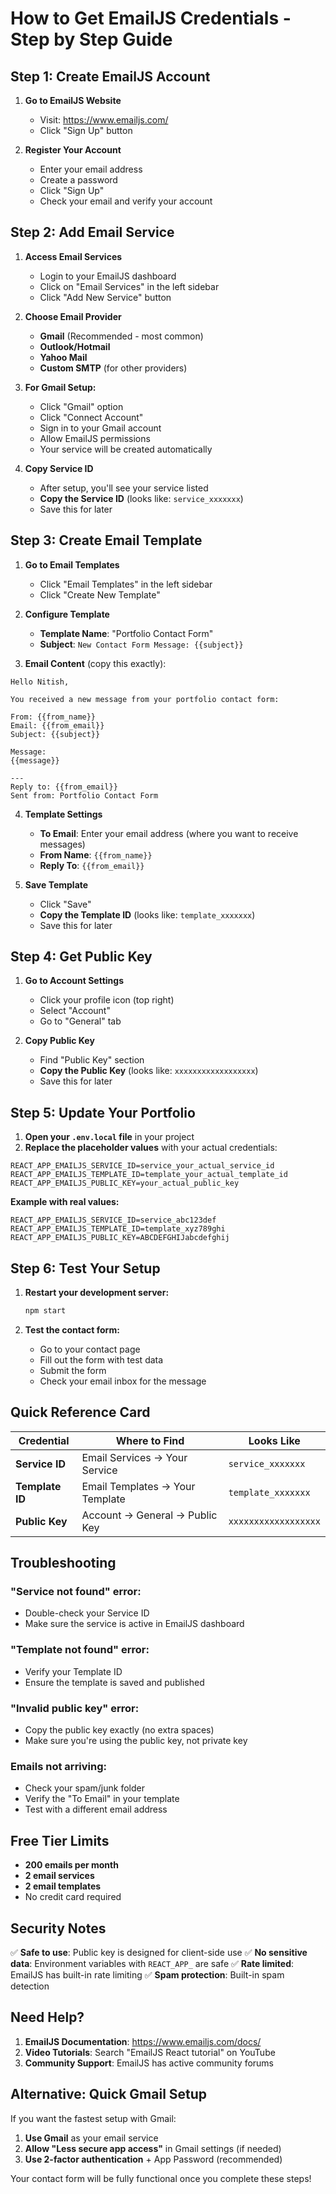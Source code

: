 # How to Get EmailJS Credentials - Step by Step Guide

## Step 1: Create EmailJS Account

1. **Go to EmailJS Website**
   - Visit: https://www.emailjs.com/
   - Click "Sign Up" button

2. **Register Your Account**
   - Enter your email address
   - Create a password
   - Click "Sign Up"
   - Check your email and verify your account

## Step 2: Add Email Service

1. **Access Email Services**
   - Login to your EmailJS dashboard
   - Click on "Email Services" in the left sidebar
   - Click "Add New Service" button

2. **Choose Email Provider**
   - **Gmail** (Recommended - most common)
   - **Outlook/Hotmail**
   - **Yahoo Mail**
   - **Custom SMTP** (for other providers)

3. **For Gmail Setup:**
   - Click "Gmail" option
   - Click "Connect Account"
   - Sign in to your Gmail account
   - Allow EmailJS permissions
   - Your service will be created automatically

4. **Copy Service ID**
   - After setup, you'll see your service listed
   - **Copy the Service ID** (looks like: `service_xxxxxxx`)
   - Save this for later

## Step 3: Create Email Template

1. **Go to Email Templates**
   - Click "Email Templates" in the left sidebar
   - Click "Create New Template"

2. **Configure Template**
   - **Template Name**: "Portfolio Contact Form"
   - **Subject**: `New Contact Form Message: {{subject}}`
   
3. **Email Content** (copy this exactly):
```
Hello Nitish,

You received a new message from your portfolio contact form:

From: {{from_name}}
Email: {{from_email}}
Subject: {{subject}}

Message:
{{message}}

---
Reply to: {{from_email}}
Sent from: Portfolio Contact Form
```

4. **Template Settings**
   - **To Email**: Enter your email address (where you want to receive messages)
   - **From Name**: `{{from_name}}`
   - **Reply To**: `{{from_email}}`

5. **Save Template**
   - Click "Save"
   - **Copy the Template ID** (looks like: `template_xxxxxxx`)
   - Save this for later

## Step 4: Get Public Key

1. **Go to Account Settings**
   - Click your profile icon (top right)
   - Select "Account"
   - Go to "General" tab

2. **Copy Public Key**
   - Find "Public Key" section
   - **Copy the Public Key** (looks like: `xxxxxxxxxxxxxxxxxx`)
   - Save this for later

## Step 5: Update Your Portfolio

1. **Open your `.env.local` file** in your project
2. **Replace the placeholder values** with your actual credentials:

```env
REACT_APP_EMAILJS_SERVICE_ID=service_your_actual_service_id
REACT_APP_EMAILJS_TEMPLATE_ID=template_your_actual_template_id
REACT_APP_EMAILJS_PUBLIC_KEY=your_actual_public_key
```

**Example with real values:**
```env
REACT_APP_EMAILJS_SERVICE_ID=service_abc123def
REACT_APP_EMAILJS_TEMPLATE_ID=template_xyz789ghi
REACT_APP_EMAILJS_PUBLIC_KEY=ABCDEFGHIJabcdefghij
```

## Step 6: Test Your Setup

1. **Restart your development server:**
   ```bash
   npm start
   ```

2. **Test the contact form:**
   - Go to your contact page
   - Fill out the form with test data
   - Submit the form
   - Check your email inbox for the message

## Quick Reference Card

| Credential | Where to Find | Looks Like |
|------------|---------------|------------|
| **Service ID** | Email Services → Your Service | `service_xxxxxxx` |
| **Template ID** | Email Templates → Your Template | `template_xxxxxxx` |
| **Public Key** | Account → General → Public Key | `xxxxxxxxxxxxxxxxxx` |

## Troubleshooting

### "Service not found" error:
- Double-check your Service ID
- Make sure the service is active in EmailJS dashboard

### "Template not found" error:
- Verify your Template ID
- Ensure the template is saved and published

### "Invalid public key" error:
- Copy the public key exactly (no extra spaces)
- Make sure you're using the public key, not private key

### Emails not arriving:
- Check your spam/junk folder
- Verify the "To Email" in your template
- Test with a different email address

## Free Tier Limits

- **200 emails per month**
- **2 email services**
- **2 email templates**
- No credit card required

## Security Notes

✅ **Safe to use**: Public key is designed for client-side use
✅ **No sensitive data**: Environment variables with `REACT_APP_` are safe
✅ **Rate limited**: EmailJS has built-in rate limiting
✅ **Spam protection**: Built-in spam detection

## Need Help?

1. **EmailJS Documentation**: https://www.emailjs.com/docs/
2. **Video Tutorials**: Search "EmailJS React tutorial" on YouTube
3. **Community Support**: EmailJS has active community forums

## Alternative: Quick Gmail Setup

If you want the fastest setup with Gmail:

1. **Use Gmail** as your email service
2. **Allow "Less secure app access"** in Gmail settings (if needed)
3. **Use 2-factor authentication** + App Password (recommended)

Your contact form will be fully functional once you complete these steps!
